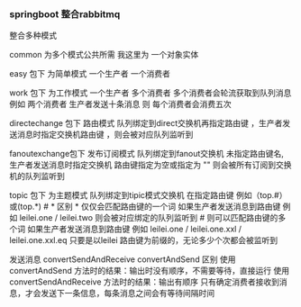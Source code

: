 ### springboot 整合rabbitmq
整合多种模式 

common 为多个模式公共所需 我这里为 一个对象实体

easy 包下 为简单模式 一个生产者 一个消费者

work 包下 为工作模式 一个生产者 多个消费者  多个消费者会轮流获取到队列消息 例如 两个消费者 生产者发送十条消息 则 每个消费者会消费五次

directechange 包下 路由模式  队列绑定到direct交换机再指定路由键 ，生产者发送消息时指定交换机路由键 ，则会被对应队列监听到

fanoutexchange包下 发布订阅模式 队列绑定到fanout交换机 未指定路由键名, 生产者发送消息时指定交换机 路由键指定为空或指定为 "" 则会被所有订阅到交换机的队列监听到

topic 包下 为主题模式  队列绑定到tipic模式交换机 在指定路由键 例如（top.#）或(top.*)
    #  * 区别
    * 仅仅会匹配路由键的一个词 如果生产者发送消息到路由键 例如 leilei.one / leilei.two 则会被对应绑定的队列监听到
    # 则可以匹配路由键的多个词 如果生产者发送消息到路由键 例如 leilei.one / leilei.one.xxl / leilei.one.xxl.eq  只要是以leilei 路由键为前缀的，无论多少个次都会被监听到
    
    
发送消息 convertSendAndReceive   convertAndSend 区别
  使用 convertAndSend 方法时的结果：输出时没有顺序，不需要等待，直接运行
  使用 convertSendAndReceive 方法时的结果：输出有顺序 只有确定消费者接收到消息，才会发送下一条信息，每条消息之间会有等待间隔时间